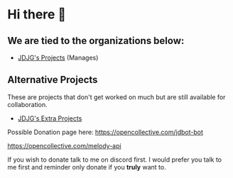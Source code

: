 # **Hi there 👋**

## **We are tied to the organizations below**:

- [JDJG's Projects](https://github.com/JDsProjects/) (Manages)

## **Alternative Projects**
These are projects that don't get worked on much but are still available for collaboration.

- [JDJG's Extra Projects](https://github.com/JDJG-s-Extra-Projects)


<!--

**Here are some ideas to get you started:**

🙋‍♀️ A short introduction - what is your organization all about?
🌈 Contribution guidelines - how can the community get involved?
👩‍💻 Useful resources - where can the community find your docs? Is there anything else the community should know?
🍿 Fun facts - what does your team eat for breakfast?
🧙 Remember, you can do mighty things with the power of [Markdown](https://docs.github.com/github/writing-on-github/getting-started-with-writing-and-formatting-on-github/basic-writing-and-formatting-syntax)
-->


Possible Donation page here:
https://opencollective.com/jdbot-bot

https://opencollective.com/melody-api

If you wish to donate talk to me on discord first.
I would prefer you talk to me first and reminder only donate if you **truly** want to.
